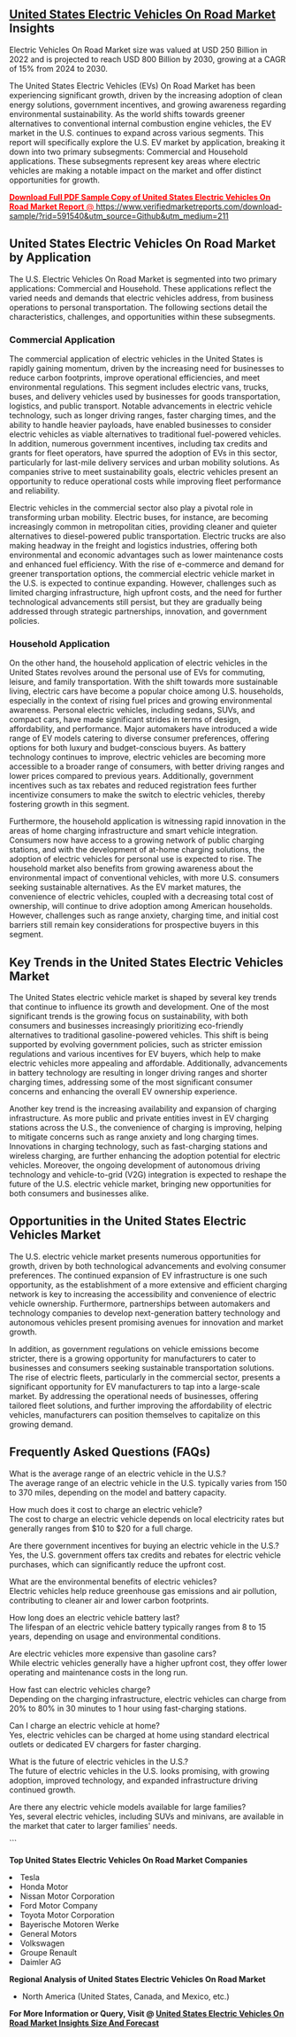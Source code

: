 <h2><a href="https://www.verifiedmarketreports.com/download-sample/?rid=591540&amp;utm_source=Github&amp;utm_medium=211" target="_blank">United States Electric Vehicles On Road Market</a> Insights</h2><p>Electric Vehicles On Road Market size was valued at USD 250 Billion in 2022 and is projected to reach USD 800 Billion by 2030, growing at a CAGR of 15% from 2024 to 2030.</p><p><p>The United States Electric Vehicles (EVs) On Road Market has been experiencing significant growth, driven by the increasing adoption of clean energy solutions, government incentives, and growing awareness regarding environmental sustainability. As the world shifts towards greener alternatives to conventional internal combustion engine vehicles, the EV market in the U.S. continues to expand across various segments. This report will specifically explore the U.S. EV market by application, breaking it down into two primary subsegments: Commercial and Household applications. These subsegments represent key areas where electric vehicles are making a notable impact on the market and offer distinct opportunities for growth.</p><p><a href="#"><p><span class=""><span style="color: #ff0000;"><strong>Download Full PDF Sample Copy of United States Electric Vehicles On Road Market Report</strong> @ </span><a href="https://www.verifiedmarketreports.com/download-sample/?rid=591540&amp;utm_source=Github&amp;utm_medium=211" target="_blank">https://www.verifiedmarketreports.com/download-sample/?rid=591540&amp;utm_source=Github&amp;utm_medium=211</a></span></p></a></p><h2>United States Electric Vehicles On Road Market by Application</h2><p>The U.S. Electric Vehicles On Road Market is segmented into two primary applications: Commercial and Household. These applications reflect the varied needs and demands that electric vehicles address, from business operations to personal transportation. The following sections detail the characteristics, challenges, and opportunities within these subsegments.</p><h3>Commercial Application</h3><p>The commercial application of electric vehicles in the United States is rapidly gaining momentum, driven by the increasing need for businesses to reduce carbon footprints, improve operational efficiencies, and meet environmental regulations. This segment includes electric vans, trucks, buses, and delivery vehicles used by businesses for goods transportation, logistics, and public transport. Notable advancements in electric vehicle technology, such as longer driving ranges, faster charging times, and the ability to handle heavier payloads, have enabled businesses to consider electric vehicles as viable alternatives to traditional fuel-powered vehicles. In addition, numerous government incentives, including tax credits and grants for fleet operators, have spurred the adoption of EVs in this sector, particularly for last-mile delivery services and urban mobility solutions. As companies strive to meet sustainability goals, electric vehicles present an opportunity to reduce operational costs while improving fleet performance and reliability.</p><p>Electric vehicles in the commercial sector also play a pivotal role in transforming urban mobility. Electric buses, for instance, are becoming increasingly common in metropolitan cities, providing cleaner and quieter alternatives to diesel-powered public transportation. Electric trucks are also making headway in the freight and logistics industries, offering both environmental and economic advantages such as lower maintenance costs and enhanced fuel efficiency. With the rise of e-commerce and demand for greener transportation options, the commercial electric vehicle market in the U.S. is expected to continue expanding. However, challenges such as limited charging infrastructure, high upfront costs, and the need for further technological advancements still persist, but they are gradually being addressed through strategic partnerships, innovation, and government policies.</p><h3>Household Application</h3><p>On the other hand, the household application of electric vehicles in the United States revolves around the personal use of EVs for commuting, leisure, and family transportation. With the shift towards more sustainable living, electric cars have become a popular choice among U.S. households, especially in the context of rising fuel prices and growing environmental awareness. Personal electric vehicles, including sedans, SUVs, and compact cars, have made significant strides in terms of design, affordability, and performance. Major automakers have introduced a wide range of EV models catering to diverse consumer preferences, offering options for both luxury and budget-conscious buyers. As battery technology continues to improve, electric vehicles are becoming more accessible to a broader range of consumers, with better driving ranges and lower prices compared to previous years. Additionally, government incentives such as tax rebates and reduced registration fees further incentivize consumers to make the switch to electric vehicles, thereby fostering growth in this segment.</p><p>Furthermore, the household application is witnessing rapid innovation in the areas of home charging infrastructure and smart vehicle integration. Consumers now have access to a growing network of public charging stations, and with the development of at-home charging solutions, the adoption of electric vehicles for personal use is expected to rise. The household market also benefits from growing awareness about the environmental impact of conventional vehicles, with more U.S. consumers seeking sustainable alternatives. As the EV market matures, the convenience of electric vehicles, coupled with a decreasing total cost of ownership, will continue to drive adoption among American households. However, challenges such as range anxiety, charging time, and initial cost barriers still remain key considerations for prospective buyers in this segment.</p><h2>Key Trends in the United States Electric Vehicles Market</h2><p>The United States electric vehicle market is shaped by several key trends that continue to influence its growth and development. One of the most significant trends is the growing focus on sustainability, with both consumers and businesses increasingly prioritizing eco-friendly alternatives to traditional gasoline-powered vehicles. This shift is being supported by evolving government policies, such as stricter emission regulations and various incentives for EV buyers, which help to make electric vehicles more appealing and affordable. Additionally, advancements in battery technology are resulting in longer driving ranges and shorter charging times, addressing some of the most significant consumer concerns and enhancing the overall EV ownership experience.</p><p>Another key trend is the increasing availability and expansion of charging infrastructure. As more public and private entities invest in EV charging stations across the U.S., the convenience of charging is improving, helping to mitigate concerns such as range anxiety and long charging times. Innovations in charging technology, such as fast-charging stations and wireless charging, are further enhancing the adoption potential for electric vehicles. Moreover, the ongoing development of autonomous driving technology and vehicle-to-grid (V2G) integration is expected to reshape the future of the U.S. electric vehicle market, bringing new opportunities for both consumers and businesses alike.</p><h2>Opportunities in the United States Electric Vehicles Market</h2><p>The U.S. electric vehicle market presents numerous opportunities for growth, driven by both technological advancements and evolving consumer preferences. The continued expansion of EV infrastructure is one such opportunity, as the establishment of a more extensive and efficient charging network is key to increasing the accessibility and convenience of electric vehicle ownership. Furthermore, partnerships between automakers and technology companies to develop next-generation battery technology and autonomous vehicles present promising avenues for innovation and market growth.</p><p>In addition, as government regulations on vehicle emissions become stricter, there is a growing opportunity for manufacturers to cater to businesses and consumers seeking sustainable transportation solutions. The rise of electric fleets, particularly in the commercial sector, presents a significant opportunity for EV manufacturers to tap into a large-scale market. By addressing the operational needs of businesses, offering tailored fleet solutions, and further improving the affordability of electric vehicles, manufacturers can position themselves to capitalize on this growing demand.</p><h2>Frequently Asked Questions (FAQs)</h2><p>What is the average range of an electric vehicle in the U.S.? <br> The average range of an electric vehicle in the U.S. typically varies from 150 to 370 miles, depending on the model and battery capacity.</p><p>How much does it cost to charge an electric vehicle? <br> The cost to charge an electric vehicle depends on local electricity rates but generally ranges from $10 to $20 for a full charge.</p><p>Are there government incentives for buying an electric vehicle in the U.S.? <br> Yes, the U.S. government offers tax credits and rebates for electric vehicle purchases, which can significantly reduce the upfront cost.</p><p>What are the environmental benefits of electric vehicles? <br> Electric vehicles help reduce greenhouse gas emissions and air pollution, contributing to cleaner air and lower carbon footprints.</p><p>How long does an electric vehicle battery last? <br> The lifespan of an electric vehicle battery typically ranges from 8 to 15 years, depending on usage and environmental conditions.</p><p>Are electric vehicles more expensive than gasoline cars? <br> While electric vehicles generally have a higher upfront cost, they offer lower operating and maintenance costs in the long run.</p><p>How fast can electric vehicles charge? <br> Depending on the charging infrastructure, electric vehicles can charge from 20% to 80% in 30 minutes to 1 hour using fast-charging stations.</p><p>Can I charge an electric vehicle at home? <br> Yes, electric vehicles can be charged at home using standard electrical outlets or dedicated EV chargers for faster charging.</p><p>What is the future of electric vehicles in the U.S.? <br> The future of electric vehicles in the U.S. looks promising, with growing adoption, improved technology, and expanded infrastructure driving continued growth.</p><p>Are there any electric vehicle models available for large families? <br> Yes, several electric vehicles, including SUVs and minivans, are available in the market that cater to larger families' needs.</p>```</p><p><strong>Top United States Electric Vehicles On Road Market Companies</strong></p><div data-test-id=""><p><li>Tesla</li><li> Honda Motor</li><li> Nissan Motor Corporation</li><li> Ford Motor Company</li><li> Toyota Motor Corporation</li><li> Bayerische Motoren Werke</li><li> General Motors</li><li> Volkswagen</li><li> Groupe Renault</li><li> Daimler AG</li></p><div><strong>Regional Analysis of&nbsp;United States Electric Vehicles On Road Market</strong></div><ul><li dir="ltr"><p dir="ltr">North America&nbsp;(United States, Canada, and Mexico, etc.)</p></li></ul><p><strong>For More Information or Query, Visit @&nbsp;</strong><strong><a href="https://www.verifiedmarketreports.com/product/electric-vehicles-on-road-market/?utm_source=Github&amp;utm_medium=211" target="_blank">United States Electric Vehicles On Road Market Insights Size And Forecast</a></strong></p></div>
